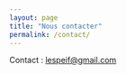 ```yaml
---
layout: page
title: "Nous contacter"
permalink: /contact/
---
```



Contact :
[lespeif@gmail.com](mailto:lespeif@gmail.com)
